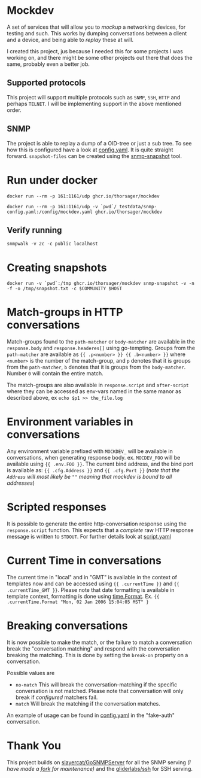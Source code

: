 # Mockdev

A set of services that will allow you to _mockup_ a networking devices, for testing and such. This works by dumping
conversations between a client and a device, and being able to _replay_ these at will.

I created this project, jus because I needed this for some projects I was working on, and there might be some other
projects out there that does the same, probably even a better job.

## Supported protocols

This project will support multiple protocols such as `SNMP`, `SSH`, `HTTP` and perhaps `TELNET`. I will be implementing
support in the above mentioned order.

## SNMP

The project is able to replay a dump of a OID-tree or just a sub tree. To see how this is configured have a look
at [config.yaml](_examples/configuration/config.yaml). It is quite straight forward.
`snapshot-files` can be created using the [snmp-snapshot](cmd/snmpsnapshot/snmp_snapshot.go) tool.

# Run under docker

```
docker run --rm -p 161:1161/udp ghcr.io/thorsager/mockdev
```

```
docker run --rm -p 161:1161/udp -v `pwd`/_testdata/snmp-config.yaml:/config/mockdev.yaml ghcr.io/thorsager/mockdev
```

## Verify running

```
snmpwalk -v 2c -c public localhost
```

# Creating snapshots

```
docker run -v `pwd`:/tmp ghcr.io/thorsager/mockdev snmp-snapshot -v -n -f -o /tmp/snapshot.txt -c $COMMUNITY $HOST 
```

# Match-groups in HTTP conversations
Match-groups found to the `path-matcher` or `body-matcher` are available in the `response.body` and `response.headeres[]` 
using go-tempting. Groups from the `path-matcher` are available as `{{ .p<number> }} {{ .b<number> }}` where `<number>` 
is the number of the match-group, and `p` denotes that it is groups from the `path-matcher`, `b` denotes that it is 
groups from the `body-matcher`. Number `0` will contain the entire match.

The match-groups are also available in `response.script` and `after-script` where they can be accessed as env-vars named
in the same manor as described above, ex `echo $p1 >> the_file.log`

# Environment variables in conversations
Any environment variable prefixed with `MOCKDEV_` will be available in conversations, when generating response body.
ex. `MOCDEV_FOO` will be available using `{{ .env.FOO }}`. The current bind address, and the bind port is available as:
`{{ .cfg.Address }}` and `{{ .cfg.Port }}` (_note that the `Address` will most likely be `""` meaning that mockdev is
bound to all addresses_)

# Scripted responses
It is possible to generate the entire http-conversation response using the `response.script` function. This expects that
a _complete_ raw HTTP response message is written to `STDOUT`. For further details look at [script.yaml](_examples/configuration/http_conversations/script.yaml)

# Current Time in conversations
The current time in "local" and in "GMT" is available in the context of templates now and can be accessed using 
`{{ .currentTime }}` and `{{ .currentTime_GMT }}`. Please note that date formatting is available in template context,
formatting is done using [time.Format](https://golang.org/pkg/time/#Time.Format). 
Ex. `{{ .currentTime.Format "Mon, 02 Jan 2006 15:04:05 MST" }`

# Breaking conversations
It is now possible to make the match, or the failure to match a conversation break the "conversation matching" and
respond with the conversation breaking the matching. This is done by setting the `break-on` property on a conversation.

Possible values are
  - `no-match` This will break the conversation-matching if the specific conversation is not matched. Please note that
    conversation will only break if _configured_ matchers fail.
  - `match` Will break the matching if the conversation matches.

An example of usage can be found in [config.yaml](_examples/configuration/config.yaml) in the "fake-auth" conversation.


# Thank You
This project builds on [slayercat/GoSNMPServer](https://github.com/slayercat/GoSNMPServer) for all the SNMP serving _(I
have made a [fork](https://github.com/slayercat/GoSNMPServer) for maintenance)_ and the [gliderlabs/ssh](https://github.com/gliderlabs/ssh)
for SSH serving.